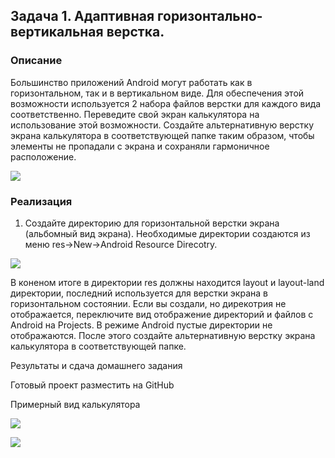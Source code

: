 ## Задача 1. Адаптивная горизонтально-вертикальная верстка.
### Описание

Большинство приложений Android могут работать как в горизонтальном, так и в вертикальном виде. 
Для обеспечения этой возможности используется 2 набора файлов верстки для каждого вида соответственно.
Переведите свой экран калькулятора на использование этой возможности. 
Создайте альтернативную верстку экрана калькулятора в соответствующей папке таким образом, чтобы элементы не пропадали с экрана и сохраняли гармоничное расположение.

![](https://github.com/netology-code/and-homeworks/blob/master/3.3.AppResources/img/3.png)

### Реализация

1. Создайте директорию для горизонтальной верстки экрана (альбомный вид экрана).
Необходимые директории создаются из меню res->New->Android Resource Direcotry.

![](https://github.com/netology-code/and-homeworks/blob/master/3.3.AppResources/img/4.PNG)

В коненом итоге в директории res должны находится layout и layout-land директории, последний используется для верстки экрана в горизонтальном состоянии.
Если вы создали, но дирекотрия не отображается, переключите вид отображение директорий и файлов с Android на Projects. В режиме Android пустые директории не отображаются.
После этого создайте альтернативную верстку экрана калькулятора в соответствующей папке.

Результаты и сдача домашнего задания

Готовый проект разместить на GitHub

Примерный вид калькулятора

![](https://github.com/netology-code/and-homeworks/blob/master/3.3.AppResources/img/1.png)

![](https://github.com/netology-code/and-homeworks/blob/master/3.3.AppResources/img/2.png)
